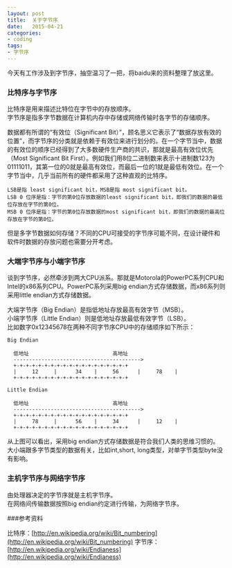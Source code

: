 ```yaml
---
layout: post
title:  关于字节序
date:   2015-04-21
categories:
- coding
tags:
- 字节序
---
```



今天有工作涉及到字节序，抽空温习了一把，将baidu来的资料整理了放这里。


### 比特序与字节序

比特序是用来描述比特位在字节中的存放顺序。<br />
字节序是指多字节数据在计算机内存中存储或网络传输时各字节的存储顺序。<br />

数据都有所谓的“有效位（Significant Bit）”，顾名思义它表示了“数据存放有效的位置”，而字节序的分类就是依赖于有效位来进行划分的。在一个字节当中，数据的有效位的顺序已经得到了大多数硬件生产商的共识，那就是最高有效位优先（Most Significant Bit First）。例如我们用8位二进制数来表示十进制数123为01111011，其第一位的0就是最高有效位，而最后一位的1就是最低有效位。在一个字节当中，几乎当前所有的硬件都采用了这种直观的比特序。<br />

```
LSB是指 least significant bit，MSB是指 most significant bit。
LSB 0 位序是指：字节的第0位存放数据的least significant bit，即我们的数据的最低位存放在字节的第0位。
MSB 0 位序是指：字节的第0位存放数据的most significant bit，即我们的数据的最高位存放在字节的第0位。
```

但是多字节数据如何存储？不同的CPU可接受的字节序可能不同，在设计硬件和软件时数据的存放问题也需要分开考虑。<br />

### 大端字节序与小端字节序

谈到字节序，必然牵涉到两大CPU派系。那就是Motorola的PowerPC系列CPU和Intel的x86系列CPU。PowerPC系列采用big endian方式存储数据，而x86系列则采用little endian方式存储数据。

大端字节序（Big Endian）是指低地址存放最高有效字节（MSB）。<br />
小端字节序（Little Endian）则是低地址存放最低有效字节（LSB）。<br />
比如数字0x12345678在两种不同字节序CPU中的存储顺序如下所示： <br />

```
Big Endian 

  低地址                           高地址 
  -----------------------------------------> 
  +-+-+-+-+-+-+-+-+-+-+-+-+-+-+-+-+-+-+ 
  |     12     |      34    |     56      |     78    | 
  +-+-+-+-+-+-+-+-+-+-+-+-+-+-+-+-+-+-+ 

Little Endian 

  低地址                           高地址 
  -----------------------------------------> 
  +-+-+-+-+-+-+-+-+-+-+-+-+-+-+-+-+-+-+ 
  |     78     |      56    |     34      |     12    | 
  +-+-+-+-+-+-+-+-+-+-+-+-+-+-+-+-+-+-+ 
```

从上图可以看出，采用big endian方式存储数据是符合我们人类的思维习惯的。<br />
大小端跟多字节类型的数据有关，比如int,short, long类型，对单字节类型byte没有影响。


### 主机字节序与网络字节序

由处理器决定的字节序就是主机字节序。<br />
在网络间传输数据按照big endian约定进行传输，为网络字节序。<br />


###参考资料

比特序：[http://en.wikipedia.org/wiki/Bit_numbering](http://en.wikipedia.org/wiki/Bit_numbering)
字节序：[http://en.wikipedia.org/wiki/Endianess](http://en.wikipedia.org/wiki/Endianess)


